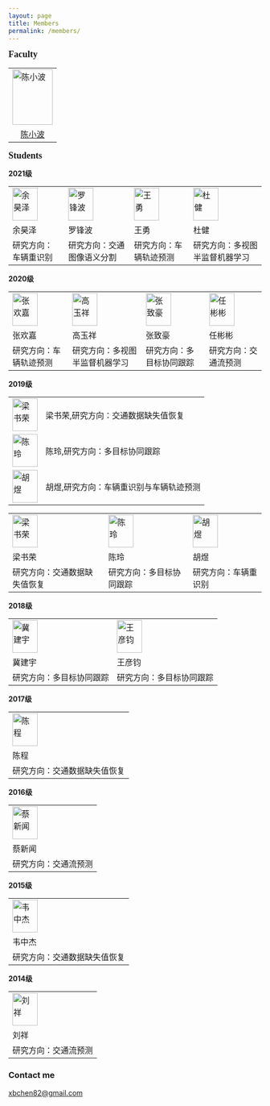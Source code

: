 ```yaml
---
layout: page
title: Members
permalink: /members/
---
```



**<font size=4 face='Times New Roman'>Faculty</font>**

<table>
    <tr>
        <td><img src="https://xbchen82.github.io/images/me.jpg" alt="陈小波" width="80px" height="110px"></td>
    </tr>
	<tr>
        <td><center><a href="https://xbchen82.github.io/biography/">陈小波</a></center></td>
    </tr>
</table>  

**<font size=4 face='Times New Roman'>Students</font>**
<p><b>2021级</b></p>

<table>
    <tr>
        <td><img src="https://xbchen82.github.io/images/yhz.jpg" alt="余昊泽" width="50px" height="65px"></td>
		<td><img src="https://xbchen82.github.io/images/lfb.jpg" alt="罗锋波" width="50px" height="65px"></td>
		<td><img src="https://xbchen82.github.io/images/wy.jpg" alt="王勇" width="50px" height="65px"></td>
		<td><img src="https://xbchen82.github.io/images/dj.jpg" alt="杜健" width="50px" height="65px"></td>
    </tr>
	<tr>
        <td>余昊泽</td>
		<td>罗锋波</td>
		<td>王勇</td>
		<td>杜健</td>
    </tr>
	<tr>
        <td>研究方向：车辆重识别</td>
		<td>研究方向：交通图像语义分割</td>
		<td>研究方向：车辆轨迹预测</td>
		<td>研究方向：多视图半监督机器学习</td>
    </tr>
</table>

<p><b>2020级</b></p>
<table>
    <tr>
        <td><img src="https://xbchen82.github.io/images/zhj.jpg" alt="张欢嘉" width="50px" height="65px"></td>
		<td><img src="https://xbchen82.github.io/images/gyx.png" alt="高玉祥" width="50px" height="65px"></td>
		<td><img src="https://xbchen82.github.io/images/zzh.jpg" alt="张致豪" width="50px" height="65px"></td>
		<td><img src="https://xbchen82.github.io/images/rbb.jpg" alt="任彬彬" width="50px" height="65px"></td>
    </tr>
	<tr>
        <td>张欢嘉</td>
		<td>高玉祥</td>
		<td>张致豪</td>
		<td>任彬彬</td>
    </tr>
	<tr>
        <td>研究方向：车辆轨迹预测</td>
		<td>研究方向：多视图半监督机器学习</td>
		<td>研究方向：多目标协同跟踪</td>
		<td>研究方向：交通流预测</td>
    </tr>
</table>

<p><b>2019级</b></p>

<table>
    <tr>
        <td><img src="https://xbchen82.github.io/images/lsr.jpg" alt="梁书荣" width="50px" height="65px"></td>
		<td>梁书荣,研究方向：交通数据缺失值恢复</td>		
    </tr>
	<tr>
        <td><img src="https://xbchen82.github.io/images/cl.jpg" alt="陈玲" width="50px" height="65px"></td>
		<td>陈玲,研究方向：多目标协同跟踪</td>		
    </tr>
	<tr>
        <td><img src="https://xbchen82.github.io/images/hy.jpg" alt="胡煜" width="50px" height="65px"></td>
		<td>胡煜,研究方向：车辆重识别与车辆轨迹预测</td>		
    </tr>
</table>

<table>
    <tr>
        <td><img src="https://xbchen82.github.io/images/lsr.jpg" alt="梁书荣" width="50px" height="65px"></td>
		<td><img src="https://xbchen82.github.io/images/cl.jpg" alt="陈玲" width="50px" height="65px"></td>
		<td><img src="https://xbchen82.github.io/images/hy.jpg" alt="胡煜" width="50px" height="65px"></td>
    </tr>
	<tr>
        <td>梁书荣</td>
		<td>陈玲</td>
		<td>胡煜</td>
    </tr>
	<tr>
        <td>研究方向：交通数据缺失值恢复</td>
		<td>研究方向：多目标协同跟踪</td>
		<td>研究方向：车辆重识别</td>
    </tr>
</table>

<p><b>2018级</b></p>
<table>
    <tr>
        <td><img src="https://xbchen82.github.io/images/jjy.jpg" alt="冀建宇" width="50px" height="65px"></td>
		<td><img src="https://xbchen82.github.io/images/wyj.jpg" alt="王彦钧" width="50px" height="65px"></td>
    </tr>
	<tr>
        <td>冀建宇</td>
		<td>王彦钧</td>
    </tr>
	<tr>
        <td>研究方向：多目标协同跟踪</td>
		<td>研究方向：多目标协同跟踪</td>
    </tr>
</table>

<p><b>2017级</b></p>
<table>
    <tr>
        <td><img src="https://xbchen82.github.io/images/cc.jpg" alt="陈程" width="50px" height="65px"></td>
    </tr>
	<tr>
        <td>陈程</td>
    </tr>
	<tr>
        <td>研究方向：交通数据缺失值恢复</td>
    </tr>
</table>


<p><b>2016级</b></p>
<table>
    <tr>
        <td><img src="https://xbchen82.github.io/images/cxw.jpg" alt="蔡新闻" width="50px" height="65px"></td>
    </tr>
	<tr>
        <td>蔡新闻</td>
    </tr>
	<tr>
        <td>研究方向：交通流预测</td>
    </tr>
</table>

<p><b>2015级</b></p>
<table>
    <tr>
        <td><img src="https://xbchen82.github.io/images/wzj.jpg" alt="韦中杰" width="50px" height="65px"></td>
    </tr>
	<tr>
        <td>韦中杰</td>
    </tr>
	<tr>
        <td>研究方向：交通数据缺失值恢复</td>
    </tr>
</table>

<p><b>2014级</b></p>
<table>
    <tr>
        <td><img src="https://xbchen82.github.io/images/lx.jpg" alt="刘祥" width="50px" height="65px"></td>
    </tr>
	<tr>
        <td>刘祥</td>
    </tr>
	<tr>
        <td>研究方向：交通流预测</td>
    </tr>
</table>



### Contact me

[xbchen82@gmail.com](mailto:xbchen82@gmail.com)